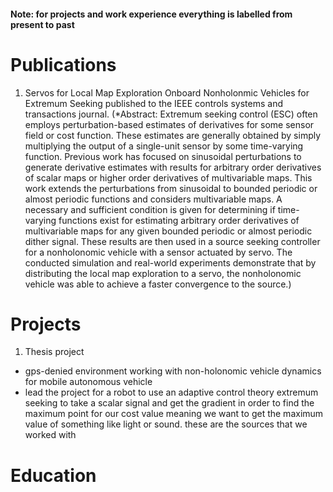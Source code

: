 
#### Note: for projects and work experience everything is labelled from present to past


# Publications
1) Servos for Local Map Exploration Onboard Nonholonmic Vehicles for Extremum Seeking
   published to the IEEE controls systems and transactions journal.
(*Abstract:
Extremum seeking control (ESC) often employs perturbation-based estimates of derivatives for some sensor field or cost function. These estimates are generally obtained by simply multiplying the output of a single-unit sensor by some time-varying function. Previous work has focused on sinusoidal perturbations to generate derivative estimates with results for arbitrary order derivatives of scalar maps or higher order derivatives of multivariable maps.  This work extends the perturbations from sinusoidal to bounded periodic or almost periodic functions and considers multivariable maps. A necessary and sufficient condition is given for determining if time-varying functions exist for estimating arbitrary order derivatives of multivariable maps for any given bounded periodic or almost periodic dither signal. These results are then used in a source seeking controller for a nonholonomic vehicle with a sensor actuated by servo. The conducted simulation and real-world experiments demonstrate that by distributing the local map exploration to a servo, the nonholonomic vehicle was able to achieve a faster convergence to the source.)
   
# Projects

1) Thesis project
- gps-denied environment working with non-holonomic vehicle dynamics for mobile autonomous vehicle
- lead the project for a robot to use an adaptive control theory extremum seeking to take a scalar signal and get the gradient in order to find the maximum point for our cost value meaning we want to get the maximum value of something like light or sound. these are the sources that we worked with

# Education

# 
